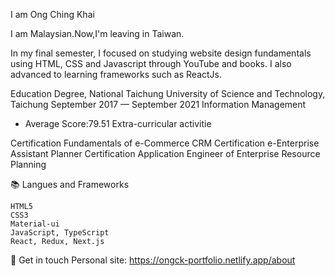 I am Ong Ching Khai

I am Malaysian.Now,I'm leaving in Taiwan.

In my final semester, I focused on studying website design fundamentals using HTML, CSS and Javascript through YouTube and books.
I also advanced to learning frameworks such as ReactJs.

Education
Degree, National Taichung University of Science and Technology, Taichung
September 2017 — September 2021
Information Management
- Average Score:79.51
Extra-curricular activitie

Certification
Fundamentals of e-Commerce
CRM Certification
e-Enterprise Assistant Planner Certification
Application Engineer of Enterprise Resource Planning

📚 Langues and Frameworks

    HTML5
    CSS3
    Material-ui
    JavaScript, TypeScript
    React, Redux, Next.js

🔗 Get in touch
Personal site: https://ongck-portfolio.netlify.app/about

